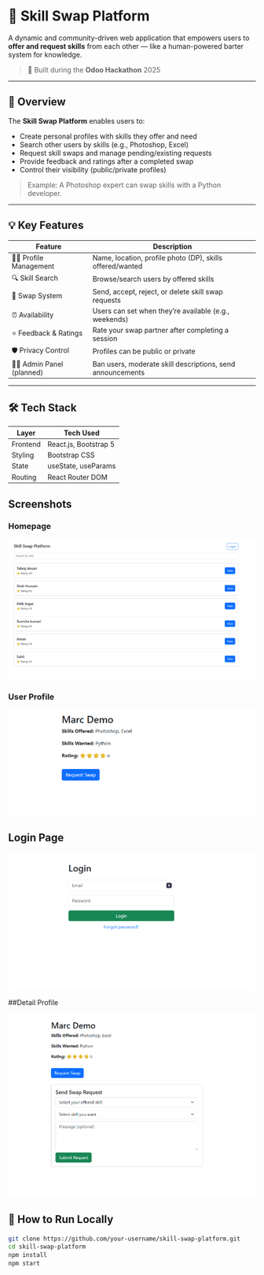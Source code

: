 # 🔁 Skill Swap Platform

A dynamic and community-driven web application that empowers users to **offer and request skills** from each other — like a human-powered barter system for knowledge.

> 🚀 Built during the **Odoo Hackathon** 2025

---

## 📌 Overview

The **Skill Swap Platform** enables users to:
- Create personal profiles with skills they offer and need
- Search other users by skills (e.g., Photoshop, Excel)
- Request skill swaps and manage pending/existing requests
- Provide feedback and ratings after a completed swap
- Control their visibility (public/private profiles)

> Example: A Photoshop expert can swap skills with a Python developer.

---

## 💡 Key Features

| Feature                    | Description |
|---------------------------|-------------|
| 🧑‍💻 Profile Management     | Name, location, profile photo (DP), skills offered/wanted |
| 🔍 Skill Search           | Browse/search users by offered skills |
| 🔁 Swap System            | Send, accept, reject, or delete skill swap requests |
| ⏰ Availability           | Users can set when they’re available (e.g., weekends) |
| ⭐ Feedback & Ratings     | Rate your swap partner after completing a session |
| 🛡 Privacy Control        | Profiles can be public or private |
| 🧑‍⚖️ Admin Panel (planned) | Ban users, moderate skill descriptions, send announcements |

---

## 🛠 Tech Stack

| Layer       | Tech Used                |
|-------------|--------------------------|
| Frontend    | React.js, Bootstrap 5    |
| Styling     | Bootstrap CSS            |
| State       | useState, useParams      |
| Routing     | React Router DOM         |


## Screenshots

### Homepage

![Homepage Screenshot](h.png)

### User Profile

![Profile Screenshot](h2.png)

## Login Page

![Login Screenshot](h1.png)

##Detail Profile

![Profile Screenshot](h3.png)


## 🔧 How to Run Locally

```bash
git clone https://github.com/your-username/skill-swap-platform.git
cd skill-swap-platform
npm install
npm start
